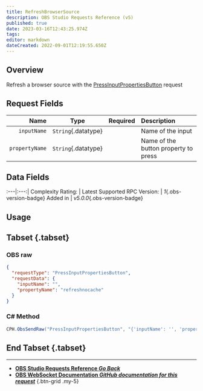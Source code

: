 ```yaml
---
title: RefreshBrowserSource
description: OBS Studio Requests Reference (v5)
published: true
date: 2023-03-16T12:43:25.974Z
tags: 
editor: markdown
dateCreated: 2022-09-01T12:19:55.650Z
---
```


## Overview
Refresh a browser source with the [PressInputPropertiesButton](/en/Broadcasters/OBS/Requests/Input-Requests/PressInputPropertiesButton) request

## Request Fields
Name | Type | Required| Description |
----:|:----:|:-------:|:------------|
`inputName` | `String`{.datatype} | <i class="mdi mdi-check-bold"></i> | Name of the input
`propertyName` | `String`{.datatype} | <i class="mdi mdi-check-bold"></i> | Name of the button property to press

## Data Fields
:---|:---:|
Complexity Rating: | <span class="stars stars--3"></span>
Latest Supported RPC Version: | *1*{.obs-version-badge}
Added in | *v5.0.0*{.obs-version-badge}

## Usage
## Tabset {.tabset}
### OBS raw
```json
{
  "requestType": "PressInputPropertiesButton",
  "requestData": {
    "inputName": "",
    "propertyName": "refreshnocache"
  }
}
```
### C# Method
```csharp
CPH.ObsSendRaw("PressInputPropertiesButton", "{'inputName': '', 'propertyName': 'refreshnocache'}", 0);
```
## End Tabset {.tabset}

---

- [<i class="mdi mdi-chevron-left"></i>**OBS Studio Requests Reference *Go Back***](/Broadcasters/OBS/Requests)
- [<i class="mdi mdi-github"></i> **OBS WebSocket Documentation *GitHub documentation for this request***](https://github.com/obsproject/obs-websocket/blob/master/docs/generated/protocol.md#pressinputpropertiesbutton)
{.btn-grid .my-5}
